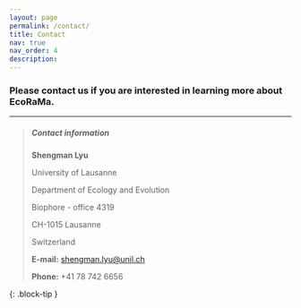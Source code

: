```yaml
---
layout: page
permalink: /contact/
title: Contact
nav: true
nav_order: 4
description: 
---
```


<h3> Please contact us if you are interested in learning more about EcoRaMa. </h3>

<hr>

> ##### Contact information
> **Shengman Lyu**
>
> University of Lausanne
> 
> Department of Ecology and Evolution
> 
> Biophore - office 4319
> 
> CH-1015 Lausanne
> 
> Switzerland
> 
> **E-mail:** shengman.lyu@unil.ch
> 
> **Phone:** +41 78 742 6656
> 
{: .block-tip }
